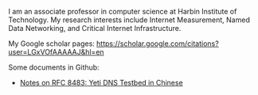 I am an associate professor in computer science at Harbin Institute of Technology. My research interests include Internet Measurement, Named Data Networking, and Critical Internet Infrastructure.

My Google scholar pages: https://scholar.google.com/citations?user=LGxVOfAAAAAJ&hl=en

Some documents in Github:

- [Notes on RFC 8483: Yeti DNS Testbed in Chinese](./doc/RFC8483-notes-Chinese.md)